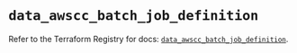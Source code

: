 # `data_awscc_batch_job_definition`

Refer to the Terraform Registry for docs: [`data_awscc_batch_job_definition`](https://registry.terraform.io/providers/hashicorp/awscc/0.70.0/docs/data-sources/batch_job_definition).
